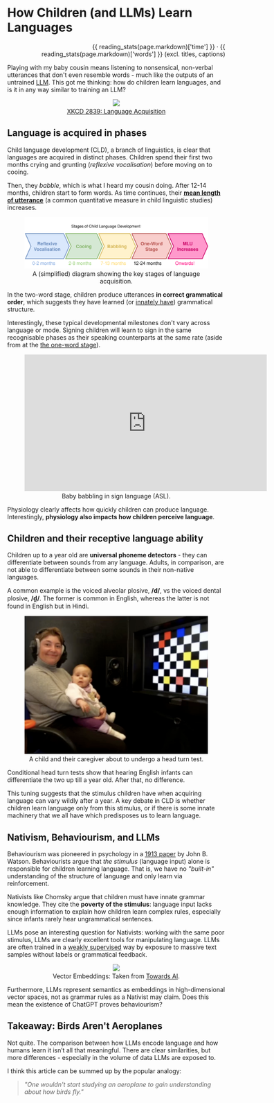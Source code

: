 # How Children (and LLMs) Learn Languages

<p style="text-align: right;">
  {{ reading_stats(page.markdown)['time'] }} · {{ reading_stats(page.markdown)['words'] }} (excl. titles, captions)
</p>

Playing with my baby cousin means listening to nonsensical, non-verbal utterances that
don't even resemble words - much like the outputs of an untrained [LLM](https://www.cloudflare.com/en-gb/learning/ai/what-is-large-language-model/). This got me thinking: how do children learn languages, and is it in any way
similar to training an LLM?

<figure style="text-align: center"> <img src="https://imgs.xkcd.com/comics/language_acquisition.png" width="200"> <figcaption><a href="https://xkcd.com/2839/">XKCD 2839: Language Acquisition</a></figcaption> </figure>

## Language is acquired in phases

Child language development (CLD), a branch of linguistics, is clear that
languages are acquired in distinct phases. Children spend their first two months
crying and grunting (_reflexive vocalisation_) before moving on to cooing.

Then, they _babble_, which is what I heard my cousin doing.
After 12-14 months, children start to form words. As time
continues, their [**mean length of utterance**](https://pubs.asha.org/doi/abs/10.1044/jshr.2402.154) (a common quantitative measure in
child linguistic studies) increases.

<figure style="text-align: center"> <img src="./img/language-acq.svg" width="500"> <figcaption>A (simplified) diagram showing the key stages of language acquisition.</figcaption> </figure>

In the two-word stage, children produce utterances **in correct grammatical
order**, which suggests they have learned (or
[innately have](#nativism-behaviourism-and-llms)) grammatical structure.

Interestingly, these typical developmental milestones don't vary across
language or mode. Signing children will learn to sign in the same recognisable
phases as their speaking counterparts at the same rate (aside from at the [the one-word stage](https://doi.org/10.1353/sls.1979.0005)).

<figure style="text-align: center">
  <iframe width="560" height="315" src="https://www.youtube.com/embed/s3gqI_lCXQ0" 
          title="Baby babbling in sign language / signing in ASL" frameborder="0" 
          allow="accelerometer; autoplay; clipboard-write; encrypted-media; gyroscope; picture-in-picture; web-share" 
          allowfullscreen></iframe>
  <figcaption>Baby babbling in sign language (ASL).</figcaption>
</figure>

Physiology clearly affects how quickly children can produce language.
Interestingly, **physiology also impacts how children perceive language**.

## Children and their receptive language ability

Children up to a year old are **universal phoneme detectors** -
they can differentiate between sounds from any language. Adults, in
comparison, are not able to differentiate between some sounds in their
non-native languages.

A common example is the voiced alveolar plosive, **/d/**, vs the
voiced dental plosive, **/d̪/**. The former is common in English, whereas the
latter is not found in English but in Hindi.

<figure style="text-align: center"> <img src="./img/head-turn.png" width="500"> <figcaption>A child and their caregiver about to undergo a head turn test.</figcaption> </figure>

Conditional head turn tests show that hearing English infants can
differentiate the two up till a year old. After that, no difference.

This tuning suggests that the stimulus children have when acquiring language
can vary wildly after a year. A key debate in CLD is whether children learn
language only from this stimulus, or if there is some innate machinery that
we all have which predisposes us to learn language.

## Nativism, Behaviourism, and LLMs

Behaviourism was pioneered in psychology in a [1913 paper](https://www.ufrgs.br/psicoeduc/chasqueweb/edu01011/behaviorist-watson.pdf) by John B. Watson.
Behaviourists argue that _the stimulus_ (language input) alone is responsible
for children learning language. That is, we have no _"built-in"_ understanding
of the structure of language and only learn via reinforcement.

Nativists like Chomsky argue that children must have innate grammar knowledge.
They cite the **poverty of the stimulus**: language input lacks enough information
to explain how children learn complex rules, especially since infants rarely
hear ungrammatical sentences.

LLMs pose an interesting question for Nativists: working with the same poor
stimulus, LLMs are clearly excellent tools for manipulating language. LLMs
are often trained in a [weakly supervised](https://en.wikipedia.org/wiki/Semi-supervised_learning) way by exposure to massive text
samples without labels or grammatical feedback.

<figure style="text-align: center"> <img src="https://i2.wp.com/miro.medium.com/v2/resize:fit:685/1*tnDiRDrL0nwZA8VwWSXuFQ.png?ssl=1&w=1600&resize=1600&ssl=1" width="500"> <figcaption>Vector Embeddings: Taken from <a href="https://towardsai.net/p/machine-learning/a-complete-guide-to-embedding-for-nlp-generative-ai-llm">Towards AI</a>.</figcaption> </figure>

Furthermore, LLMs represent semantics as embeddings in high-dimensional vector
spaces, not as grammar rules as a Nativist may claim. Does this mean the
existence of ChatGPT proves behaviourism?

## Takeaway: Birds Aren't Aeroplanes

Not quite. The comparison between how LLMs encode language and how humans learn
it isn’t all that meaningful. There are clear similarities, but more
differences - especially in the volume of data LLMs are exposed to.

I think this article can be summed up by the popular analogy:

> _"One wouldn't start studying an aeroplane to gain understanding about how
> birds fly."_
